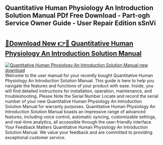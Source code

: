 ## Quantitative Human Physiology An Introduction Solution Manual PDf Free Download - Part-ogh Service Owner Guide - User Repair Edition sSnVi

# <h2><a href="http://bc48272.oget.top/?id=Quantitative+Human+Physiology+An+Introduction+Solution+Manual">🔗Download New 👉🔴 Quantitative Human Physiology An Introduction Solution Manual</a></h2>

[![Quantitative Human Physiology An Introduction Solution Manual new download](https://i.imgur.com/5g1atiW.png)](http://bc48272.oget.top/?id=Quantitative+Human+Physiology+An+Introduction+Solution+Manual)
Welcome to the user manual for your recently bought Quantitative Human Physiology An Introduction Solution Manual. This guide is here to help you navigate the features and functions of your product with ease. Inside, you will find detailed instructions for installation, operation, maintenance, and troubleshooting. Please Note the Serial Number Locate and record the serial number of your new Quantitative Human Physiology An Introduction Solution Manual for warranty purposes. Quantitative Human Physiology An Introduction Solution Manual boasts an impressive range of advanced features, including voice control, automatic syncing, customizable settings, and real-time analytics, all accessible through the user-friendly interface. Your Feedback Matters Quantitative Human Physiology An Introduction Solution Manual. We value your feedback and are committed to providing exceptional customer service.
